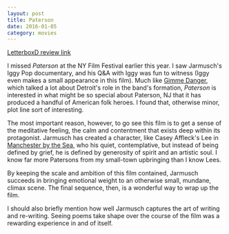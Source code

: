 ```yaml
---
layout: post
title: Paterson 
date: 2016-01-05
category: movies
---
```

 
[LetterboxD review link](http://letterboxd.com/samarthbhaskar/film/paterson/)

I missed <em>Paterson</em> at the NY Film Festival earlier this year. I saw Jarmusch's Iggy Pop documentary, and his Q&A with Iggy was fun to witness (Iggy even makes a small appearance in this film). Much like <a href="http://letterboxd.com/samarthbhaskar/film/gimme-danger/">Gimme Danger</a>, which talked a lot about Detroit's role in the band's formation, <em>Paterson</em> is interested in what might be so special about Paterson, NJ that it has produced a handful of American folk heroes. I found that, otherwise minor, plot line sort of interesting. 

The most important reason, however, to go see this film is to get a sense of the meditative feeling, the calm and contentment that exists deep within its protagonist. Jarmusch has created a character, like Casey Affleck's Lee in <a href="http://letterboxd.com/samarthbhaskar/film/manchester-by-the-sea/">Manchester by the Sea</a>, who his quiet, contemplative, but instead of being defined by grief, he is defined by generosity of spirit and an artistic soul. I know far more Patersons from my small-town upbringing than I know Lees. 

By keeping the scale and ambition of this film contained, Jarmusch succeeds in bringing emotional weight to an otherwise small, mundane, climax scene. The final sequence, then, is a wonderful way to wrap up the film. 

I should also briefly mention how well Jarmusch captures the art of writing and re-writing. Seeing poems take shape over the course of the film was a rewarding experience in and of itself. 
